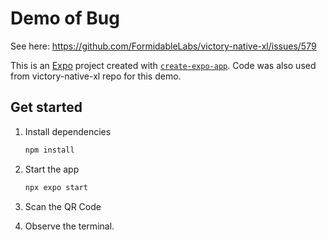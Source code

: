 # Demo of Bug
See here: https://github.com/FormidableLabs/victory-native-xl/issues/579

This is an [Expo](https://expo.dev) project created with [`create-expo-app`](https://www.npmjs.com/package/create-expo-app).
Code was also used from victory-native-xl repo  for this demo.

## Get started

1. Install dependencies

   ```bash
   npm install
   ```

2. Start the app

   ```bash
   npx expo start
   ```

3. Scan the QR Code

4. Observe the terminal.
